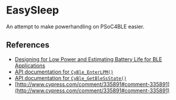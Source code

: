 # EasySleep

An attempt to make powerhandling on PSoC4BLE easier.

## References

* [Designing for Low Power and Estimating Battery Life for BLE Applications](http://www.cypress.com/file/140991/download)
* [API documentation for `CyBle_EnterLPM()`](http://www.cypress.com/documentation/component-datasheets/psoc-creator-component-datasheet-bluetooth-low-energy-ble)
* [API documentation for `CyBle_GetBleSsState()`](http://www.cypress.com/documentation/component-datasheets/psoc-creator-component-datasheet-bluetooth-low-energy-ble)
* [http://www.cypress.com/comment/335891#comment-335891](http://www.cypress.com/comment/335891#comment-335891)
